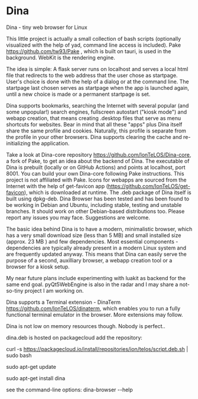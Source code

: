 # Dina
Dina - tiny web browser for Linux

This little project is actually a small collection of bash scripts (optionally visualized with the help of yad, command line access is included). Pake https://github.com/tw93/Pake , which is built on tauri, is used in the background. WebKit is the rendering engine.

The idea is simple: A flask server runs on localhost and serves a local html file that redirects to the web address that the user chose as startpage. User's choice is done with the help of a dialog or at the command line. The startpage last chosen serves as startpage when the app is launched again, until a new choice is made or a permanent startpage is set. 

Dina supports bookmarks, searching the Internet with several popular (and some unpopular!) search engines, fullscreen autostart ("kiosk mode") and webapp creation, that means creating .desktop files that serve as menu shortcuts for websites. Bear in mind that all these "apps" plus Dina itself share the same profile and cookies. Naturally, this profile is separate from the profile in your other browsers. Dina supports clearing the cache and re-initializing the application. 

Take a look at Dina-core repository https://github.com/IonTeLOS/Dina-core, a fork of Pake, to get an idea about the backend of Dina. The executable of Dina is prebuilt (locally or on GitHub Actions) and points at localhost, port 8001. You can build your own Dina-core following Pake instructions. This project is not affiliated with Pake. Icons for webapps are sourced from the Internet with the help of get-favicon app (https://github.com/IonTeLOS/get-favicon), which is downloaded at runtime. The .deb package of Dina itself is built using dpkg-deb. Dina Browser has been tested and has been found to be working in Debian and Ubuntu, including stable, testing and unstable branches. It should work on other Debian-based distributions too. Please report any issues you may face. Suggestions are welcome. 

The basic idea behind Dina is to have a modern, minimalistic browser, which has a very small download size (less than 5 MB) and small installed size (approx. 23 MB ) and few dependencies. Most essential components - dependencies are typically already present in a modern Linux system and are frequently updated anyway. This means that Dina can easily serve the purpose of a second, auxilliary browser, a webapp creation tool or a browser for a kiosk setup.

My near future plans include experimenting with luakit as backend for the same end goal. pyQt5WebEngine is also in the radar and I may share a not-so-tiny project I am working on.

Dina supports a Terminal extension - DinaTerm https://github.com/IonTeLOS/dinaterm, which enables you to run a fully functional terminal emulator in the browser. More extensions may follow. 

Dina is not low on memory resources though. Nobody is perfect..

dina.deb is hosted on packagecloud
add the repository: 

curl -s https://packagecloud.io/install/repositories/ion/telos/script.deb.sh | sudo bash

sudo apt-get update 

sudo apt-get install dina

see the command-line options: dina-browser --help
